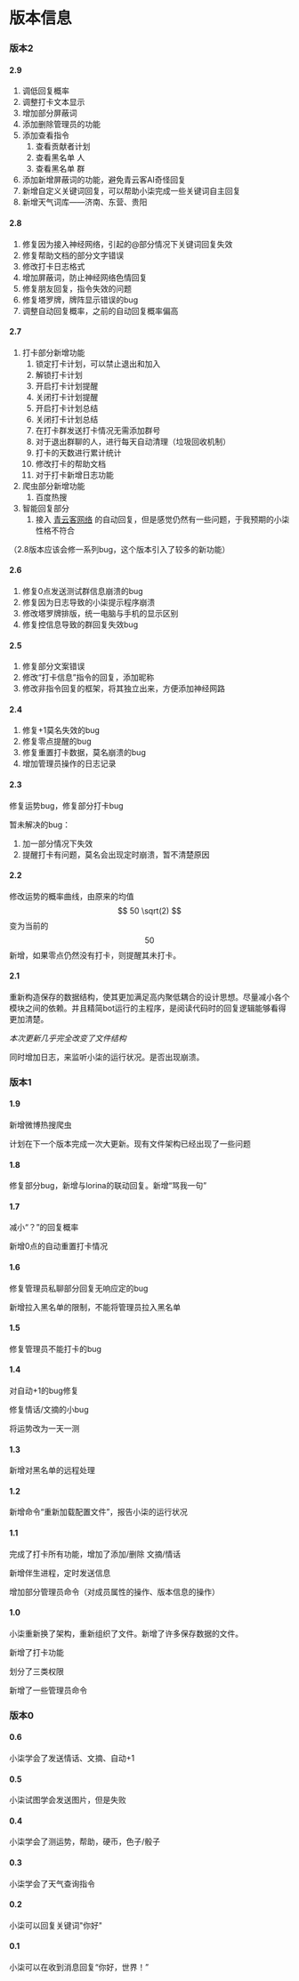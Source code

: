 # 版本信息

### 版本2

#### 2.9

1. 调低回复概率
2. 调整打卡文本显示
3. 增加部分屏蔽词
4. 添加删除管理员的功能
5. 添加查看指令
   1. 查看贡献者计划
   2. 查看黑名单 人
   3. 查看黑名单 群
6. 添加新增屏蔽词的功能，避免青云客AI奇怪回复
7. 新增自定义关键词回复，可以帮助小柒完成一些关键词自主回复
8. 新增天气词库——济南、东营、贵阳

#### 2.8

1. 修复因为接入神经网络，引起的@部分情况下关键词回复失效
2. 修复帮助文档的部分文字错误
3. 修改打卡日志格式
4. 增加屏蔽词，防止神经网络色情回复
5. 修复朋友回复，指令失效的问题
6. 修复塔罗牌，牌阵显示错误的bug
7. 调整自动回复概率，之前的自动回复概率偏高

#### 2.7

1. 打卡部分新增功能
   1. 锁定打卡计划，可以禁止退出和加入
   2. 解锁打卡计划
   3. 开启打卡计划提醒
   4. 关闭打卡计划提醒
   5. 开启打卡计划总结
   6. 关闭打卡计划总结
   7. 在打卡群发送打卡情况无需添加群号
   8. 对于退出群聊的人，进行每天自动清理（垃圾回收机制）
   9. 打卡的天数进行累计统计
   10. 修改打卡的帮助文档
   11. 对于打卡新增日志功能
2. 爬虫部分新增功能
   1. 百度热搜
3. 智能回复部分
   1. 接入 [青云客网络](http://api.qingyunke.com/) 的自动回复，但是感觉仍然有一些问题，于我预期的小柒性格不符合

（2.8版本应该会修一系列bug，这个版本引入了较多的新功能）

#### 2.6

1. 修复0点发送测试群信息崩溃的bug
2. 修复因为日志导致的小柒提示程序崩溃
3. 修改塔罗牌排版，统一电脑与手机的显示区别
4. 修复控信息导致的群回复失效bug

#### 2.5

1. 修复部分文案错误
2. 修改“打卡信息”指令的回复，添加昵称
3. 修改非指令回复的框架，将其独立出来，方便添加神经网路

#### 2.4

1. 修复+1莫名失效的bug
2. 修复零点提醒的bug
3. 修复重置打卡数据，莫名崩溃的bug
4. 增加管理员操作的日志记录

#### 2.3

修复运势bug，修复部分打卡bug



暂未解决的bug：

1. 加一部分情况下失效
2. 提醒打卡有问题，莫名会出现定时崩溃，暂不清楚原因

#### 2.2

修改运势的概率曲线，由原来的均值
$$
50 \sqrt(2)
$$
变为当前的
$$
50
$$
新增，如果零点仍然没有打卡，则提醒其未打卡。



#### 2.1

重新构造保存的数据结构，使其更加满足高内聚低耦合的设计思想。尽量减小各个模块之间的依赖。并且精简bot运行的主程序，是阅读代码时的回复逻辑能够看得更加清楚。

*本次更新几乎完全改变了文件结构*

同时增加日志，来监听小柒的运行状况。是否出现崩溃。


### 版本1

#### 1.9

新增微博热搜爬虫

计划在下一个版本完成一次大更新。现有文件架构已经出现了一些问题

#### 1.8

修复部分bug，新增与lorina的联动回复。新增“骂我一句”

#### 1.7

减小“？”的回复概率

新增0点的自动重置打卡情况

#### 1.6

修复管理员私聊部分回复无响应定的bug

新增拉入黑名单的限制，不能将管理员拉入黑名单

#### 1.5

修复管理员不能打卡的bug

#### 1.4

对自动+1的bug修复

修复情话/文摘的小bug

将运势改为一天一测

#### 1.3

新增对黑名单的远程处理

#### 1.2

新增命令“重新加载配置文件”，报告小柒的运行状况

#### 1.1

完成了打卡所有功能，增加了添加/删除 文摘/情话

新增伴生进程，定时发送信息

增加部分管理员命令（对成员属性的操作、版本信息的操作）

#### 1.0

小柒重新换了架构，重新组织了文件。新增了许多保存数据的文件。

新增了打卡功能

划分了三类权限

新增了一些管理员命令

### 版本0

#### 0.6

小柒学会了发送情话、文摘、自动+1

#### 0.5

小柒试图学会发送图片，但是失败

#### 0.4

小柒学会了测运势，帮助，硬币，色子/骰子

#### 0.3

小柒学会了天气查询指令

#### 0.2

小柒可以回复关键词"你好"

#### 0.1

小柒可以在收到消息回复“你好，世界！”
